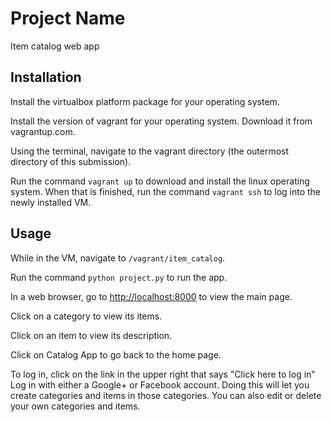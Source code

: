 # Project Name

Item catalog web app

## Installation

Install the virtualbox platform package for your operating system.

Install the version of vagrant for your operating system. Download it from vagrantup.com.

Using the terminal, navigate to the vagrant directory (the outermost directory of this submission).

Run the command `vagrant up` to download and install the linux operating system.
When that is finished, run the command `vagrant ssh` to log into the newly installed VM.


## Usage

While in the VM, navigate to `/vagrant/item_catalog`.

Run the command `python project.py` to run the app.

In a web browser, go to [http://localhost:8000](http://localhost:8000) to view the main page.

Click on a category to view its items.

Click on an item to view its description.

Click on Catalog App to go back to the home page.

To log in, click on the link in the upper right that says "Click here to log in"
Log in with either a Google+ or Facebook account. Doing this will let you create categories and items in those categories. You can also edit or delete your own categories and items.
